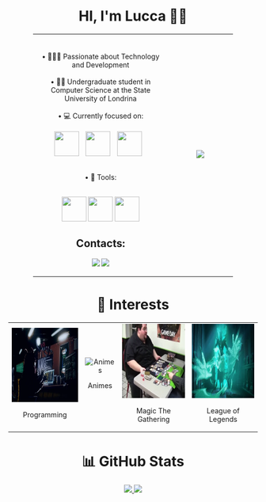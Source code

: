 <h1 align="center">HI, I'm Lucca 🖖🏻 </h1>

<div align = "center">

<table style="width: 80%; border-collapse: collapse;">
<tr style="border: none;">

<td width="67.5%" style="border: none; text-align: center;">
<br><br>• 👨🏻‍💻 Passionate about Technology and Development<br><br>
• 👨‍🎓 Undergraduate student in Computer Science at the State University of Londrina <br><br>
• 💻 Currently focused on: <br><br>
<div style="display: inline-block;">
  <img width="50" height="50" src="https://cdn.jsdelivr.net/gh/devicons/devicon/icons/java/java-original.svg" style="margin-right: 10px;" /> 
  <img width="50" height="50" src="https://cdn.jsdelivr.net/gh/devicons/devicon@latest/icons/python/python-original-wordmark.svg" style="margin-right: 10px;" />
  <img width="50" height="50" src="https://cdn.jsdelivr.net/gh/devicons/devicon@latest/icons/c/c-line.svg" style="margin-right: 10px;" />
</div> <br><br>

• 🧰 Tools:<br><br>
<div style="display: inline-block;">
  <img width="50" height="50" src="https://cdn.jsdelivr.net/gh/devicons/devicon@latest/icons/postgresql/postgresql-plain-wordmark.svg"  />
  <img width="50" height="50" src="https://cdn.jsdelivr.net/gh/devicons/devicon@latest/icons/github/github-original-wordmark.svg" />
  <img width="50" height="50" src="https://cdn.jsdelivr.net/gh/devicons/devicon@latest/icons/postman/postman-plain.svg" />
</div>
<h2 align="center">Contacts:</h2>

<div align="center">
  
<a href="mailto:lucca.giovane.gomes@uel.br"><img src="https://img.shields.io/badge/Gmail-D14836?style=for-the-badge&logo=gmail&logoColor=white" target="_blank"></a>
<a href="https://www.linkedin.com/in/luccagiovane/" target="_blank"><img src="https://img.shields.io/badge/-LinkedIn-%230077B5?style=for-the-badge&logo=linkedin&logoColor=white" target="_blank"></a>   
</div>

</td>

<td align="center" style="border: none;">
  <img src="./img/Garou tattoo.gif" width="320" />
</td>

</tr>
</table>

<div align="center">

<h1>🎯 Interests</h1>

<table>
    <tr>
        <td style="text-align: center;">
            <img src="./img/Prog.webp" alt="Desenvolvimento de Software" style="width: 150px; height: 150px;">
            <br>
            <p align="center">Programming</p>
        </td>
        <td style="text-align: center;">
            <img src="./img/Anime.webp" alt="Animes" style="width: 150px; height: 150px;">
            <br>
            <p align="center">Animes</p>
        </td>
        <td style="text-align: center;">
            <img src="./img/MTG.webp" alt="Magic The Gathering" style="width: 150px; height: 150px;">
            <br>
            <p align="center">Magic The Gathering</p>
        </td>
        <td style="text-align: center;">
            <img src="./img/LoL.webp" alt="League of Legends" style="width: 150px; height: 150px;">
            <br>
            <p align="center">League of Legends</p>
        </td>
    </tr>
</table>

</div>


</div>



<div align="center">
<h1>📊 GitHub Stats</h1>
<a href="https://github.com/LuccaGiovane">
<img height="135em" src="https://github-readme-stats.vercel.app/api/top-langs/?username=LuccaGiovane&layout=compact&langs_count=7&theme=dracula&count_private=true"/>
<img height="135em" src="https://github-readme-stats.vercel.app/api?username=LuccaGiovane&show_icons=true&theme=dracula&include_all_commits=true&count_private=true"/>
</div>


